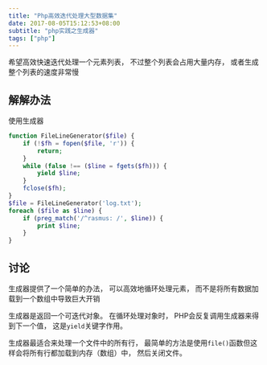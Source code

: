 ```yaml
---
title: "Php高效迭代处理大型数据集"
date: 2017-08-05T15:12:53+08:00
subtitle: "php实践之生成器"
tags: ["php"]
---
```


希望高效快速迭代处理一个元素列表， 不过整个列表会占用大量内存， 或者生成整个列表的速度非常慢

<!--more-->

## 解解办法
使用生成器

```php
function FileLineGenerator($file) { 
    if (!$fh = fopen($file, 'r')) {
        return; 
    }
    while (false !== ($line = fgets($fh))) { 
        yield $line;
    }
    fclose($fh);
}
$file = FileLineGenerator('log.txt'); 
foreach ($file as $line) {
    if (preg_match('/^rasmus: /', $line)) { 
        print $line; 
    }
}
```

## 讨论
生成器提供了一个简单的办法， 可以高效地循环处理元素， 而不是将所有数据加载到一个数组中导致巨大开销

生成器是返回一个可迭代对象。 在循环处理对象时， PHP会反复调用生成器来得到下一个值， 这是`yield`关键字作用。

生成器最适合来处理一个文件中的所有行， 最简单的方法是使用`file()`函数但这样会将所有行都加载到内存（数组）中， 然后关闭文件。